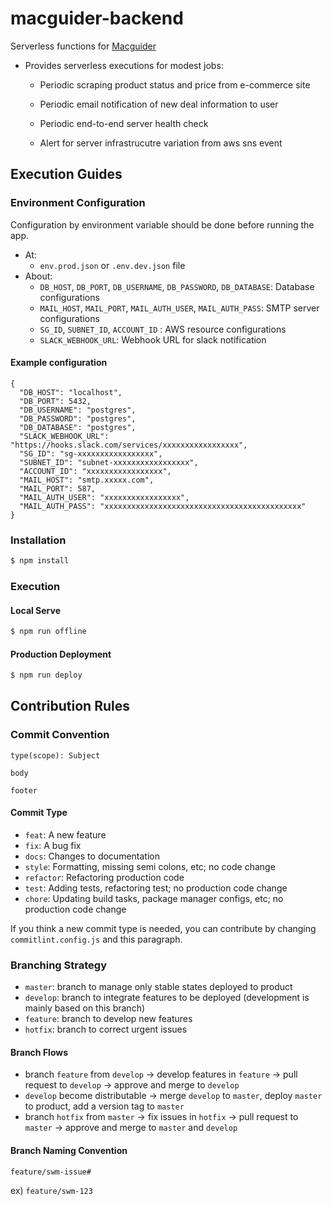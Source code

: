 # macguider-backend

Serverless functions for [Macguider](https://macguider.io)

- Provides serverless executions for modest jobs:

  - Periodic scraping product status and price from e-commerce site

  - Periodic email notification of new deal information to user

  - Periodic end-to-end server health check

  - Alert for server infrastrucutre variation from aws sns event

## Execution Guides

### Environment Configuration

Configuration by environment variable should be done before running the app.

- At:
  - `env.prod.json` or `.env.dev.json` file
- About:
  - `DB_HOST`, `DB_PORT`, `DB_USERNAME`, `DB_PASSWORD`, `DB_DATABASE`: Database configurations
  - `MAIL_HOST`, `MAIL_PORT`, `MAIL_AUTH_USER`, `MAIL_AUTH_PASS`: SMTP server configurations
  - `SG_ID`, `SUBNET_ID`, `ACCOUNT_ID` : AWS resource configurations
  - `SLACK_WEBHOOK_URL`: Webhook URL for slack notification

#### Example configuration

```
{
  "DB_HOST": "localhost",
  "DB_PORT": 5432,
  "DB_USERNAME": "postgres",
  "DB_PASSWORD": "postgres",
  "DB_DATABASE": "postgres",
  "SLACK_WEBHOOK_URL": "https://hooks.slack.com/services/xxxxxxxxxxxxxxxxx",
  "SG_ID": "sg-xxxxxxxxxxxxxxxxx",
  "SUBNET_ID": "subnet-xxxxxxxxxxxxxxxxx",
  "ACCOUNT_ID": "xxxxxxxxxxxxxxxxx",
  "MAIL_HOST": "smtp.xxxxx.com",
  "MAIL_PORT": 587,
  "MAIL_AUTH_USER": "xxxxxxxxxxxxxxxxx",
  "MAIL_AUTH_PASS": "xxxxxxxxxxxxxxxxxxxxxxxxxxxxxxxxxxxxxxxxxxxx"
}
```

### Installation

```bash
$ npm install
```

### Execution

#### Local Serve

```bash
$ npm run offline
```

#### Production Deployment

```bash
$ npm run deploy
```

## Contribution Rules

### Commit Convention

```
type(scope): Subject

body

footer
```

#### Commit Type

- `feat`: A new feature
- `fix`: A bug fix
- `docs`: Changes to documentation
- `style`: Formatting, missing semi colons, etc; no code change
- `refactor`: Refactoring production code
- `test`: Adding tests, refactoring test; no production code change
- `chore`: Updating build tasks, package manager configs, etc; no production code change

If you think a new commit type is needed, you can contribute by changing `commitlint.config.js` and this paragraph.

### Branching Strategy

- `master`: branch to manage only stable states deployed to product
- `develop`: branch to integrate features to be deployed (development is mainly based on this branch)
- `feature`: branch to develop new features
- `hotfix`: branch to correct urgent issues

#### Branch Flows

- branch `feature` from `develop` -> develop features in `feature` -> pull request to `develop` -> approve and merge to `develop`
- `develop` become distributable -> merge `develop` to `master`, deploy `master` to product, add a version tag to `master`
- branch `hotfix` from `master` -> fix issues in `hotfix` -> pull request to `master` -> approve and merge to `master` and `develop`

#### Branch Naming Convention

`feature/swm-issue#`

ex) `feature/swm-123`
